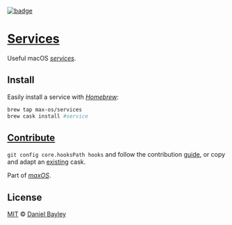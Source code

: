 [![badge][ci]][circle]

[Services]
==========
Useful macOS _[services]_.

Install
-------
Easily install a service with _[Homebrew]_:
~~~ sh
brew tap max-os/services
brew cask install #service
~~~

[Contribute][guide]
-------------------
`git config core.hooksPath hooks` and follow the contribution [guide], or copy and adapt an [existing] cask.

Part of _[maxOS]_.

License
-------
[MIT] © [Daniel Bayley]

[MIT]:              LICENSE.md
[Daniel Bayley]:    https://github.com/danielbayley

[ci]:               https://img.shields.io/circleci/project/max-os/homebrew-services.svg?style=flat-square
[circle]:           https://circleci.com/gh/max-os/homebrew-services

[maxos]:            http://max-os.github.io
[services]:         https://developer.apple.com/macos/human-interface-guidelines/extensions/services

[homebrew]:         http://brew.sh

[guide]:            https://github.com/caskroom/homebrew-cask/blob/master/doc/development/adding_a_cask.md
[existing]:         Casks
